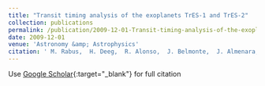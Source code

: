 ```yaml
---
title: "Transit timing analysis of the exoplanets TrES-1 and TrES-2"
collection: publications
permalink: /publication/2009-12-01-Transit-timing-analysis-of-the-exoplanets-TrES-1-and-TrES-2
date: 2009-12-01
venue: 'Astronomy &amp; Astrophysics'
citation: ' M. Rabus,  H. Deeg,  R. Alonso,  J. Belmonte,  J. Almenara, &quot;Transit timing analysis of the exoplanets TrES-1 and TrES-2.&quot; Astronomy &amp;amp; Astrophysics, 2009.'
---
```

Use [Google Scholar](https://scholar.google.com/scholar?q=Transit+timing+analysis+of+the+exoplanets+TrES+1+and+TrES+2){:target="_blank"} for full citation